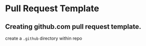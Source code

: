 # Pull Request Template

## Creating github.com pull request template.

create a `.github` directory within repo
